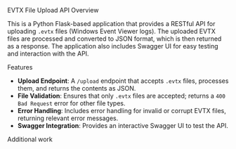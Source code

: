 EVTX File Upload API
 Overview

This is a Python Flask-based application that provides a RESTful API for uploading `.evtx` files (Windows Event Viewer logs). The uploaded EVTX files are processed and converted to JSON format, which is then returned as a response. The application also includes Swagger UI for easy testing and interaction with the API.

 Features

- **Upload Endpoint**: A `/upload` endpoint that accepts `.evtx` files, processes them, and returns the contents as JSON.
- **File Validation**: Ensures that only `.evtx` files are accepted; returns a `400 Bad Request` error for other file types.
- **Error Handling**: Includes error handling for invalid or corrupt EVTX files, returning relevant error messages.
- **Swagger Integration**: Provides an interactive Swagger UI to test the API.

Additional work


